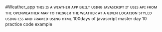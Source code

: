 #Weather_app
ᴛʜɪꜱ ɪꜱ ᴀ ᴡᴇᴀᴛʜᴇʀ ᴀᴘᴘ ʙᴜɪʟᴛ ᴜꜱɪɴɢ ᴊᴀᴠᴀꜱᴄʀɪᴘᴛ ɪᴛ ᴜꜱᴇꜱ ᴀᴘɪ ꜰʀᴏᴍ ᴛʜᴇ ᴏᴘᴇɴᴡᴇᴀᴛʜᴇʀ ᴍᴀᴘ ᴛᴏ ᴛʀɪɢɢᴇʀ ᴛʜᴇ ᴡᴇᴀᴛʜᴇʀ ᴀᴛ ᴀ ɢɪᴠᴇɴ ʟᴏᴄᴀᴛɪᴏɴ 
ꜱᴛʏʟᴇᴅ ᴜꜱɪɴɢ ᴄꜱꜱ ᴀɴᴅ ꜰʀᴀᴍᴇᴅ ᴜꜱɪɴɢ ʜᴛᴍʟ
100days of javascript master day 10 practice code example
